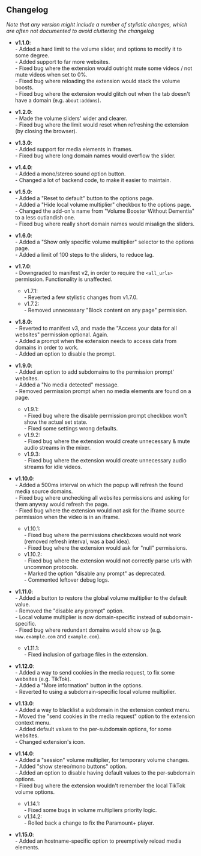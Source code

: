 ## Changelog
_Note that any version might include a number of stylistic changes, which are often not documented to avoid cluttering the changelog_

- **v1.1.0**:
<br>- Added a hard limit to the volume slider, and options to modify it to some degree.
<br>- Added support to far more websites.
<br>- Fixed bug where the extension would outright mute some videos / not mute videos when set to 0%.
<br>- Fixed bug where reloading the extension would stack the volume boosts.
<br>- Fixed bug where the extension would glitch out when the tab doesn't have a domain (e.g. `about:addons`).

- **v1.2.0**:
<br>- Made the volume sliders' wider and clearer.
<br>- Fixed bug where the limit would reset when refreshing the extension (by closing the browser).

- **v1.3.0**:
<br>- Added support for media elements in iframes.
<br>- Fixed bug where long domain names would overflow the slider.

- **v1.4.0**:
<br>- Added a mono/stereo sound option button.
<br>- Changed a lot of backend code, to make it easier to maintain.

- **v1.5.0**:
<br>- Added a "Reset to default" button to the options page.
<br>- Added a "Hide local volume multiplier" checkbox to the options page.
<br>- Changed the add-on's name from "Volume Booster Without Dementia" to a less outlandish one.
<br>- Fixed bug where really short domain names would misalign the sliders.

- **v1.6.0**:
<br>- Added a "Show only specific volume multiplier" selector to the options page.
<br>- Added a limit of 100 steps to the sliders, to reduce lag.

- **v1.7.0**:
<br>- Downgraded to manifest v2, in order to require the `<all_urls>` permission. Functionality is unaffected.
	- v1.7.1:
	<br>- Reverted a few stylistic changes from v1.7.0.
	- v1.7.2:
	<br>- Removed unnecessary "Block content on any page" permission.

- **v1.8.0**:
<br>- Reverted to manifest v3, and made the "Access your data for all websites" permission optional. Again.
<br>- Added a prompt when the extension needs to access data from domains in order to work.
<br>- Added an option to disable the prompt.

- **v1.9.0**:
<br>- Added an option to add subdomains to the permission prompt' websites.
<br>- Added a "No media detected" message.
<br>- Removed permission prompt when no media elements are found on a page.
	- v1.9.1:
	<br>- Fixed bug where the disable permission prompt checkbox won't show the actual set state.
	<br>- Fixed some settings wrong defaults.
	- v1.9.2:
	<br>- Fixed bug where the extension would create unnecessary & mute audio streams in the mixer.
	- v1.9.3:
	<br>- Fixed bug where the extension would create unnecessary audio streams for idle videos.

- **v1.10.0**:
<br>- Added a 500ms interval on which the popup will refresh the found media source domains.
<br>- Fixed bug where unchecking all websites permissions and asking for them anyway would refresh the page.
<br>- Fixed bug where the extension would not ask for the iframe source permission when the video is in an iframe.
	- v1.10.1:
	<br>- Fixed bug where the permissions checkboxes would not work (removed refresh interval, was a bad idea).
	<br>- Fixed bug where the extension would ask for "null" permissions.
	- v1.10.2:
	<br>- Fixed bug where the extension would not correctly parse urls with uncommon protocols.
	<br>- Marked the option "disable any prompt" as deprecated.
	<br>- Commented leftover debug logs.

- **v1.11.0**:
<br>- Added a button to restore the global volume multiplier to the default value.
<br>- Removed the "disable any prompt" option.
<br>- Local volume multiplier is now domain-specific instead of subdomain-specific.
<br>- Fixed bug where redundant domains would show up (e.g. `www.example.com` and `example.com`).
	- v1.11.1:
	<br>- Fixed inclusion of garbage files in the extension.

- **v1.12.0**:
<br>- Added a way to send cookies in the media request, to fix some websites (e.g. TikTok).
<br>- Added a "More information" button in the options.
<br>- Reverted to using a subdomain-specific local volume multiplier.

- **v1.13.0**:
<br>- Added a way to blacklist a subdomain in the extension context menu.
<br>- Moved the "send cookies in the media request" option to the extension context menu.
<br>- Added default values to the per-subdomain options, for some websites.
<br>- Changed extension's icon.

- **v1.14.0**:
<br>- Added a "session" volume multiplier, for temporary volume changes.
<br>- Added "show stereo/mono buttons" option.
<br>- Added an option to disable having default values to the per-subdomain options.
<br>- Fixed bug where the extension wouldn't remember the local TikTok volume options.
	- v1.14.1:
	<br>- Fixed some bugs in volume multipliers priority logic.
	- v1.14.2:
	<br>- Rolled back a change to fix the Paramount+ player.

- **v1.15.0**:
<br>- Added an hostname-specific option to preemptively reload media elements.
